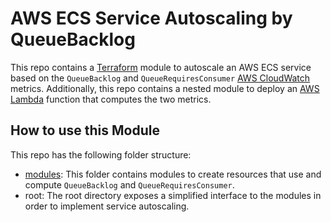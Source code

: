 # AWS ECS Service Autoscaling by QueueBacklog

This repo contains a [Terraform](https://www.terraform.io/) module to autoscale
an AWS ECS service based on the `QueueBacklog` and `QueueRequiresConsumer` [AWS CloudWatch](https://aws.amazon.com/cloudwatch/)
metrics. Additionally, this repo contains a nested module to deploy an
[AWS Lambda](https://aws.amazon.com/lambda/) function that computes the two metrics.


## How to use this Module

This repo has the following folder structure:

* [modules](modules): This folder contains modules to create resources that use and compute `QueueBacklog` and `QueueRequiresConsumer`.
* root: The root directory exposes a simplified interface to the modules in order to implement service autoscaling.
